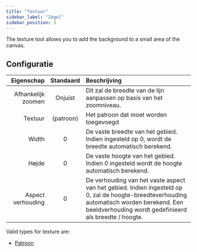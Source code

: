 ```yaml
---
title: "Textuur"
sidebar_label: "Zegel"
sidebar_position: 3
---
```


The texture tool allows you to add the background to a small area of the canvas.

## Configuratie

|         Eigenschap | Standaard | Beschrijving                                                                                                                                                                                        |
| ------------------:|:---------:|:--------------------------------------------------------------------------------------------------------------------------------------------------------------------------------------------------- |
| Afhankelijk zoomen |  Onjuist  | Dit zal de breedte van de lijn aanpassen op basis van het zoomniveau.                                                                                                                               |
|            Textuur | (patroon) | Het patroon dat moet worden toegevoegd                                                                                                                                                              |
|              Width |     0     | De vaste breedte van het gebied. Indien ingesteld op 0, wordt de breedte automatisch berekend.                                                                                                      |
|              Højde |     0     | De vaste hoogte van het gebied. Indien 0 ingesteld wordt de hoogte automatisch berekend.                                                                                                            |
|  Aspect verhouding |     0     | De verhouding van het vaste aspect van het gebied. Indien ingesteld op 0, zal de hoogte-breedteverhouding automatisch worden berekend. Een beeldverhouding wordt gedefinieerd als breedte / hoogte. |

Valid types for texture are:

* [Patroon](../background#pattern)
